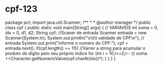 # cpf-123
package pct;  import java.util.Scanner;  /**  *  * @author manager  */ public class cpf {     public static void main(String[] args) {           // VARIAVEIS         int soma = 0, idx = 0, d1, d2;                String cpf;         //Scaner de entrada          Scanner entrada = new Scanner(System.in);                  System.out.println("\n\t\t validade de CPF\n");          // entrada                  System.out.print("informe o numero do CPF:");         cpf = entrada.next();                  if(cpf.length() == 11){               //Varrer a string para acumular o produto do digito pelo seu próprio índice                  for (int i = 10;i>+2;i-- ){           soma +=Character.getNumericValue(cpf.charAt(idx))*i;                                                          }                    }                       }                }
